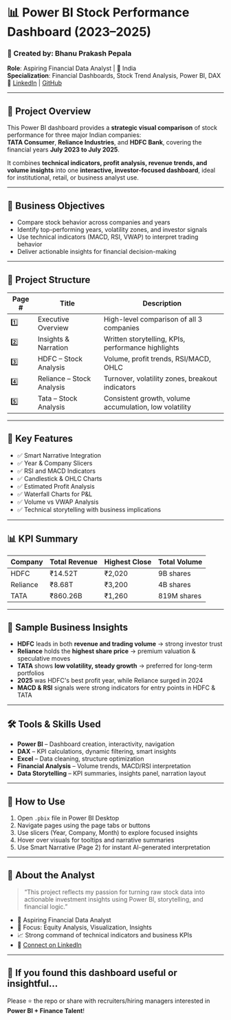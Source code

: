 # 📊 Power BI Stock Performance Dashboard (2023–2025)

### 👤 Created by: Bhanu Prakash Pepala  
**Role**: Aspiring Financial Data Analyst | 📍 India  
**Specialization**: Financial Dashboards, Stock Trend Analysis, Power BI, DAX  
🔗 [LinkedIn](https://www.linkedin.com/in/pepala-bhanu-prakash-2002m09d14/) | [GitHub](https://github.com/PepalaBhanuPrakash123)

---

## 🔷 Project Overview

This Power BI dashboard provides a **strategic visual comparison** of stock performance for three major Indian companies:  
**TATA Consumer**, **Reliance Industries**, and **HDFC Bank**, covering the financial years **July 2023 to July 2025**.

It combines **technical indicators, profit analysis, revenue trends, and volume insights** into one **interactive, investor-focused dashboard**, ideal for institutional, retail, or business analyst use.

---

## 🎯 Business Objectives

- Compare stock behavior across companies and years  
- Identify top-performing years, volatility zones, and investor signals  
- Use technical indicators (MACD, RSI, VWAP) to interpret trading behavior  
- Deliver actionable insights for financial decision-making  

---

## 📁 Project Structure

| Page # | Title                        | Description |
|--------|------------------------------|-------------|
| 1️⃣ | Executive Overview              | High-level comparison of all 3 companies |
| 2️⃣ | Insights & Narration            | Written storytelling, KPIs, performance highlights |
| 3️⃣ | HDFC – Stock Analysis           | Volume, profit trends, RSI/MACD, OHLC |
| 4️⃣ | Reliance – Stock Analysis       | Turnover, volatility zones, breakout indicators |
| 5️⃣ | Tata – Stock Analysis           | Consistent growth, volume accumulation, low volatility |

---

## 📌 Key Features

- ✅ Smart Narrative Integration  
- ✅ Year & Company Slicers  
- ✅ RSI and MACD Indicators  
- ✅ Candlestick & OHLC Charts  
- ✅ Estimated Profit Analysis  
- ✅ Waterfall Charts for P&L  
- ✅ Volume vs VWAP Analysis  
- ✅ Technical storytelling with business implications  

---

## 📊 KPI Summary

| Company   | Total Revenue | Highest Close | Total Volume |
|-----------|---------------|----------------|---------------|
| HDFC      | ₹14.52T       | ₹2,020         | 9B shares     |
| Reliance  | ₹8.68T        | ₹3,200         | 4B shares     |
| TATA      | ₹860.26B      | ₹1,260         | 819M shares   |

---

## 🧠 Sample Business Insights

- **HDFC** leads in both **revenue and trading volume** → strong investor trust  
- **Reliance** holds the **highest share price** → premium valuation & speculative moves  
- **TATA** shows **low volatility, steady growth** → preferred for long-term portfolios  
- **2025** was HDFC's best profit year, while Reliance surged in 2024  
- **MACD & RSI** signals were strong indicators for entry points in HDFC & TATA

---

## 🛠️ Tools & Skills Used

- **Power BI** – Dashboard creation, interactivity, navigation  
- **DAX** – KPI calculations, dynamic filtering, smart insights  
- **Excel** – Data cleaning, structure optimization  
- **Financial Analysis** – Volume trends, MACD/RSI interpretation  
- **Data Storytelling** – KPI summaries, insights panel, narration layout  

---

## 🧾 How to Use

1. Open `.pbix` file in Power BI Desktop  
2. Navigate pages using the page tabs or buttons  
3. Use slicers (Year, Company, Month) to explore focused insights  
4. Hover over visuals for tooltips and narrative summaries  
5. Use Smart Narrative (Page 2) for instant AI-generated interpretation  

---

## 📘 About the Analyst

> “This project reflects my passion for turning raw stock data into actionable investment insights using Power BI, storytelling, and financial logic.”

- 💼 Aspiring Financial Data Analyst
- 🧠 Focus: Equity Analysis, Visualization, Insights
- 📈 Strong command of technical indicators and business KPIs
- 🔗 [Connect on LinkedIn](https://www.linkedin.com/in/pepala-bhanu-prakash-2002m09d14/)

---

## 🌟 If you found this dashboard useful or insightful...

Please ⭐ the repo or share with recruiters/hiring managers interested in **Power BI + Finance Talent**!


